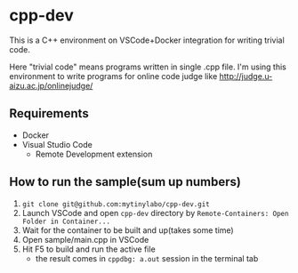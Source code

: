 # cpp-dev
This is a C++ environment on VSCode+Docker integration for writing trivial code.

Here "trivial code" means programs written in single .cpp file. I'm using this environment to write programs for online code judge like http://judge.u-aizu.ac.jp/onlinejudge/

## Requirements

- Docker
- Visual Studio Code
  - Remote Development extension

## How to run the sample(sum up numbers)

1. `git clone git@github.com:mytinylabo/cpp-dev.git`
2. Launch VSCode and open `cpp-dev` directory by `Remote-Containers: Open Folder in Container...`
3. Wait for the container to be built and up(takes some time)
4. Open sample/main.cpp in VSCode
5. Hit F5 to build and run the active file
   - the result comes in `cppdbg: a.out` session in the terminal tab
